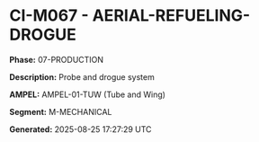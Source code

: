 # CI-M067 - AERIAL-REFUELING-DROGUE

**Phase:** 07-PRODUCTION

**Description:** Probe and drogue system

**AMPEL:** AMPEL-01-TUW (Tube and Wing)

**Segment:** M-MECHANICAL

**Generated:** 2025-08-25 17:27:29 UTC
